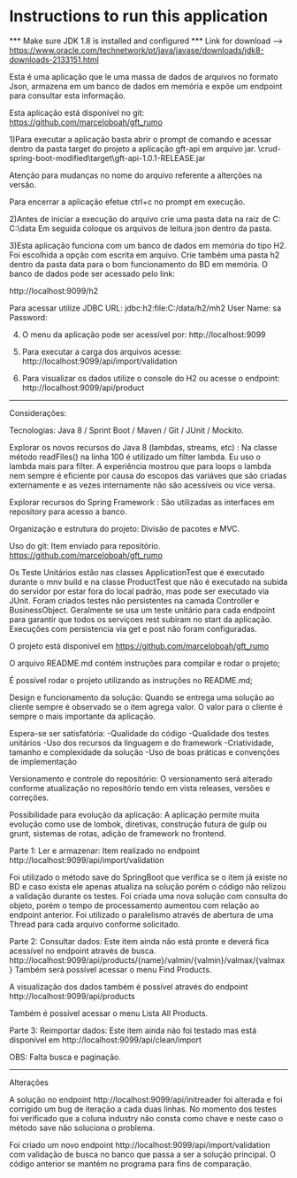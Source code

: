 # Instructions to run this application

*** Make sure JDK 1.8 is installed and configured ***
Link for download --> https://www.oracle.com/technetwork/pt/java/javase/downloads/jdk8-downloads-2133151.html

Esta é uma aplicação que le uma massa de dados de arquivos no formato Json, armazena em um banco de dados em memória e expõe um endpoint para consultar esta informação.

Esta aplicação está disponível no git:
https://github.com/marceloboah/gft_rumo

1)Para executar a aplicação basta
abrir o prompt de comando e acessar dentro da pasta target do projeto a aplicação gft-api em arquivo  jar.
\crud-spring-boot-modified\target\gft-api-1.0.1-RELEASE.jar

Atenção para mudanças no nome do arquivo referente a alterções na versão.

Para encerrar a aplicação efetue ctrl+c no prompt em execução.


2)Antes de iniciar a execução do arquivo crie uma pasta data na raiz de C:
C:\data
Em seguida coloque os arquivos de leitura json dentro da pasta.

3)Esta aplicação funciona com um banco de dados em memória do tipo H2.
Foi escolhida a opção com escrita em arquivo.
Crie também uma pasta h2 dentro da pasta data para o bom funcionamento do BD em memória.
O banco de dados pode ser acessado pelo link:

http://localhost:9099/h2

Para acessar utilize
JDBC URL:   jdbc:h2:file:C:/data/h2/mh2
User Name:  sa
Password:

4) O menu da aplicação pode ser acessível por:
http://localhost:9099

5) Para executar a carga dos arquivos acesse:
http://localhost:9099/api/import/validation

6) Para visualizar os dados utilize o console do H2 ou acesse o endpoint:
http://localhost:9099/api/product

---------------------------------------

Considerações:

Tecnologias: Java 8 / Sprint Boot / Maven / Git / JUnit / Mockito. 

Explorar os novos recursos do Java 8 (lambdas, streams, etc) : Na classe método readFiles() na linha 100 é utilizado um filter lambda. Eu uso o lambda mais para filter. A experiência mostrou que para loops o lambda nem sempre é eficiente por causa do escopos das variáves que são criadas externamente e as vezes internamente não são acessíveis ou vice versa.


Explorar recursos do Spring Framework : São utilizadas as interfaces em repository para acesso a banco.

Organização e estrutura do projeto: Divisão de pacotes e MVC.

Uso do git: Item enviado para repositório.
https://github.com/marceloboah/gft_rumo

Os Teste Unitários estão nas classes ApplicationTest que é executado durante o mnv build e na classe ProductTest que não é executado na subida do servidor por estar fora do local padrão, mas pode ser executado via JUnit. Foram criados testes não persistentes na camada Controller e BusinessObject.
Geralmente se usa um teste unitário para cada endpoint para garantir que todos os serviçoes rest subiram no start da aplicação. Execuções com persistencia via get e post não foram configuradas.

O projeto está disponivel  em https://github.com/marceloboah/gft_rumo

O arquivo README.md contém instruções para compilar e rodar o projeto;

É possível rodar o projeto utilizando as instruções no README.md;


Design e funcionamento da solução: Quando se entrega uma solução ao cliente sempre é observado se o item agrega valor. O valor para o cliente é sempre o mais importante da aplicação.

Espera-se ser satisfatória:
-Qualidade do código
-Qualidade dos testes unitários
-Uso dos recursos da linguagem e do framework
-Criatividade, tamanho e complexidade da solução
-Uso de boas práticas e convenções de implementação

Versionamento e controle do repositório: O versionamento será alterado conforme atualização no repositório tendo em vista releases, versões e correções.

Possibilidade para evolução da aplicação:
A aplicação permite muita evolução como use de lombok, diretivas, construção futura de gulp ou grunt, sistemas de rotas, adição de framework no frontend.

Parte 1: Ler e armazenar:
Item realizado no endpoint http://localhost:9099/api/import/validation

Foi utilizado o método save do SpringBoot que verifica se o item já existe no BD e caso exista ele apenas atualiza na solução porém o código não relizou a validação durante os testes.
Foi criada uma nova solução com consulta do objeto, porém o tempo de processamento aumentou com relação ao endpoint anterior. 
Foi utilizado o paralelismo através de abertura de uma Thread para cada arquivo conforme solicitado.


Parte 2: Consultar dados:
Este item ainda não está pronte e deverá fica acessível no endpoint através de busca. 
http://localhost:9099/api/products/{name}/valmin/{valmin}/valmax/{valmax}
Também será possível acessar o menu Find Products.

A visualização dos dados também é possível através do endpoint 
http://localhost:9099/api/products

Também é possível acessar o menu Lista All Products.

Parte 3: Reimportar dados:
Este item ainda não foi testado mas está disponível em
http://localhost:9099/api/clean/import

OBS: Falta busca e paginação.


--------------------------------
Alterações

A solução no endpoint http://localhost:9099/api/initreader foi alterada e foi corrigido um bug de iteração a cada duas linhas. No momento dos testes foi verificado que a coluna industry não consta como chave e neste caso o método save não soluciona o problema.

Foi criado um novo endpoint http://localhost:9099/api/import/validation com validação de busca no banco que passa a ser a solução principal. O código anterior se mantém no programa para fins de comparação.





